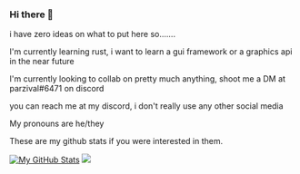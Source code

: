 ### Hi there 👋
i have zero ideas on what to put here so.......

I'm currently learning rust, i want to learn a gui framework or a graphics api in the near future

I'm currently looking to collab on pretty much anything, shoot me a DM at parzival#6471 on discord

you can reach me at my discord, i don't really use any other social media

My pronouns are he/they

These are my github stats if you were interested in them.


[![My GitHub Stats](https://github-readme-stats.vercel.app/api/?username=SuKiN-a&count_private=true&theme=tokyonight&showicons=true)]()
![](https://komarev.com/ghpvc/?username=SuKiN-a)
<!--
**SuKiN-a/SuKiN-a** is a ✨ _special_ ✨ repository because its `README.md` (this file) appears on your GitHub profile.

Here are some ideas to get you started:

- 🔭 I’m currently working on ...
- 🌱 I’m currently learning ...
- 👯 I’m looking to collaborate on ...
- 🤔 I’m looking for help with ...
- 💬 Ask me about ...
- 📫 How to reach me: ...
- 😄 Pronouns: ...
- ⚡ Fun fact: ...
-->
